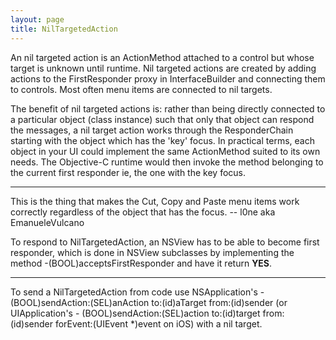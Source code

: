 ```yaml
---
layout: page
title: NilTargetedAction
---
```




An nil targeted action is an ActionMethod attached to a control but whose target is unknown until runtime. Nil targeted actions are created by adding actions to the FirstResponder proxy in InterfaceBuilder and connecting them to controls. Most often menu items are connected to nil targets.

The benefit of nil targeted actions is: rather than being directly connected to a particular object (class instance) such that only that object can respond the messages, a nil target action works through the ResponderChain starting with the object which has the 'key' focus. In practical terms, each object in your UI could implement the same ActionMethod suited to its own needs. The Objective-C runtime would then invoke the method belonging to the current first responder ie, the one with the key focus.

----

This is the thing that makes the Cut, Copy and Paste menu items work correctly regardless of the object that has the focus. -- l0ne aka EmanueleVulcano

To respond to NilTargetedAction, an NSView has to be able to become first responder, which is done in NSView subclasses by implementing the method     -(BOOL)acceptsFirstResponder and have it return **YES**.

----

To send a NilTargetedAction from code use NSApplication's      - (BOOL)sendAction:(SEL)anAction to:(id)aTarget from:(id)sender  (or UIApplication's      - (BOOL)sendAction:(SEL)action to:(id)target from:(id)sender forEvent:(UIEvent *)event on iOS) with a nil target.

